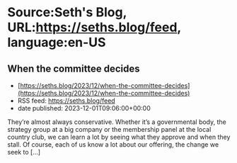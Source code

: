# Source:Seth's Blog, URL:https://seths.blog/feed, language:en-US

## When the committee decides
 - [https://seths.blog/2023/12/when-the-committee-decides](https://seths.blog/2023/12/when-the-committee-decides)
 - RSS feed: https://seths.blog/feed
 - date published: 2023-12-01T09:06:00+00:00

They&#8217;re almost always conservative. Whether it&#8217;s a governmental body, the strategy group at a big company or the membership panel at the local country club, we can learn a lot by seeing what they approve and when they stall. Of course, each of us know a lot about our offering, the change we seek to [&#8230;]

